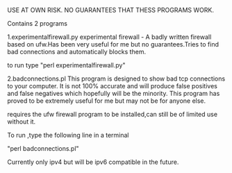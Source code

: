 USE AT OWN RISK. NO GUARANTEES THAT THESS PROGRAMS WORK.

Contains 2 programs

1.experimentalfirewall.py experimental firewall - A badly written firewall based on ufw.Has been very useful for me but no guarantees.Tries to find bad connections and automatically blocks them.

to run type "perl experimentalfirewall.py"

2.badconnections.pl
This program is designed to show bad tcp connections to your computer.
It is not 100% accurate and will produce false positives and false negatives which hopefully will be the minority.
This program has proved to be extremely useful for me but may not be for anyone else.

requires the ufw firewall program to be installed,can still be of limited use without it.

To run ,type the following line in a terminal

"perl badconnections.pl"


Currently only ipv4 but will be ipv6 compatible in the future.
